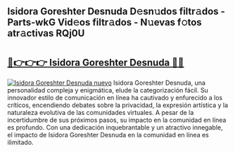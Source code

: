 ## Isidora Goreshter Desnuda D𝚎sn𝚞dos filtr𝚊dos - Parts-wkG Vid𝚎os filtr𝚊dos - N𝚞evas f𝚘tos atr𝚊ctivas RQj0U

# <h2><a href="http://mba34k.tromn.icu/?c=Isidora+Goreshter+Desnuda">🔗👉👉👉 Isidora Goreshter Desnuda 🔗🔗</a></h2>

[![Isidora Goreshter Desnuda nuevo](https://i.imgur.com/pEAQMta.gif)](http://mba34k.tromn.icu/?c=Isidora+Goreshter+Desnuda)
Isidora Goreshter Desnuda, una personalidad compleja y enigmática, elude la categorización fácil. Su innovador estilo de comunicación en línea ha cautivado y enfurecido a los críticos, encendiendo debates sobre la privacidad, la expresión artística y la naturaleza evolutiva de las comunidades virtuales. A pesar de la incertidumbre de sus próximos pasos, su impacto en la comunidad en línea es profundo. Con una dedicación inquebrantable y un atractivo innegable, el impacto de Isidora Goreshter Desnuda en la comunidad en línea es ilimitado.
